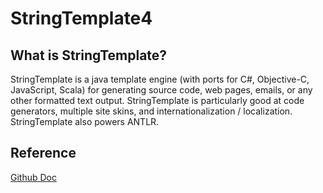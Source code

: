 # StringTemplate4

## What is StringTemplate?

StringTemplate is a java template engine (with ports for C#, Objective-C, JavaScript, Scala) for generating source code,
web pages, emails, or any other formatted text output. StringTemplate is particularly good at code generators, multiple
site skins, and internationalization / localization. StringTemplate also powers ANTLR.

## Reference

[Github Doc](https://github.com/antlr/stringtemplate4/blob/master/doc/index.md)